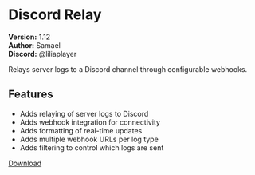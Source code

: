 # Discord Relay

**Version:** 1.12  
**Author:** Samael  
**Discord:** @liliaplayer  

Relays server logs to a Discord channel through configurable webhooks.

## Features

- Adds relaying of server logs to Discord
- Adds webhook integration for connectivity
- Adds formatting of real-time updates
- Adds multiple webhook URLs per log type
- Adds filtering to control which logs are sent

[Download](https://github.com/LiliaFramework/Modules/raw/refs/heads/gh-pages/discordrelay.zip)
